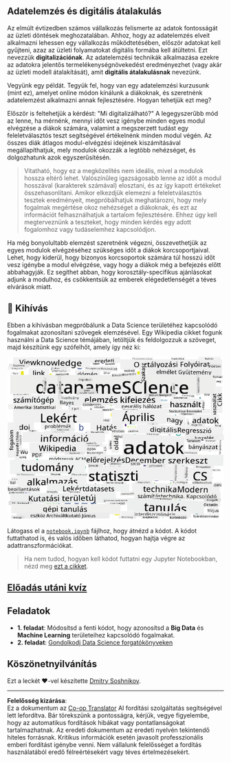 <!--
CO_OP_TRANSLATOR_METADATA:
{
  "original_hash": "8141e7195841682914be03ef930fe43d",
  "translation_date": "2025-09-03T20:26:38+00:00",
  "source_file": "1-Introduction/01-defining-data-science/README.md",
  "language_code": "hu"
}
-->
## Adatelemzés és digitális átalakulás

Az elmúlt évtizedben számos vállalkozás felismerte az adatok fontosságát az üzleti döntések meghozatalában. Ahhoz, hogy az adatelemzés elveit alkalmazni lehessen egy vállalkozás működtetésében, először adatokat kell gyűjteni, azaz az üzleti folyamatokat digitális formába kell átültetni. Ezt nevezzük **digitalizációnak**. Az adatelemzési technikák alkalmazása ezekre az adatokra jelentős termelékenységnövekedést eredményezhet (vagy akár az üzleti modell átalakítását), amit **digitális átalakulásnak** nevezünk.

Vegyünk egy példát. Tegyük fel, hogy van egy adatelemzési kurzusunk (mint ez), amelyet online módon kínálunk a diákoknak, és szeretnénk adatelemzést alkalmazni annak fejlesztésére. Hogyan tehetjük ezt meg?

Először is feltehetjük a kérdést: "Mi digitalizálható?" A legegyszerűbb mód az lenne, ha mérnénk, mennyi időt vesz igénybe minden egyes modul elvégzése a diákok számára, valamint a megszerzett tudást egy feleletválasztós teszt segítségével értékelnénk minden modul végén. Az összes diák átlagos modul-elvégzési idejének kiszámításával megállapíthatjuk, mely modulok okozzák a legtöbb nehézséget, és dolgozhatunk azok egyszerűsítésén.
> Vitatható, hogy ez a megközelítés nem ideális, mivel a modulok hossza eltérő lehet. Valószínűleg igazságosabb lenne az időt a modul hosszával (karakterek számával) elosztani, és az így kapott értékeket összehasonlítani.
Amikor elkezdjük elemezni a feleletválasztós tesztek eredményeit, megpróbálhatjuk meghatározni, hogy mely fogalmak megértése okoz nehézséget a diákoknak, és ezt az információt felhasználhatjuk a tartalom fejlesztésére. Ehhez úgy kell megterveznünk a teszteket, hogy minden kérdés egy adott fogalomhoz vagy tudáselemhez kapcsolódjon.

Ha még bonyolultabb elemzést szeretnénk végezni, összevethetjük az egyes modulok elvégzéséhez szükséges időt a diákok korcsoportjaival. Lehet, hogy kiderül, hogy bizonyos korcsoportok számára túl hosszú időt vesz igénybe a modul elvégzése, vagy hogy a diákok még a befejezés előtt abbahagyják. Ez segíthet abban, hogy korosztály-specifikus ajánlásokat adjunk a modulhoz, és csökkentsük az emberek elégedetlenségét a téves elvárások miatt.

## 🚀 Kihívás

Ebben a kihívásban megpróbálunk a Data Science területéhez kapcsolódó fogalmakat azonosítani szövegek elemzésével. Egy Wikipedia cikket fogunk használni a Data Science témájában, letöltjük és feldolgozzuk a szöveget, majd készítünk egy szófelhőt, amely így néz ki:

![Szófelhő a Data Science témájában](../../../../translated_images/ds_wordcloud.664a7c07dca57de017c22bf0498cb40f898d48aa85b3c36a80620fea12fadd42.hu.png)

Látogass el a [`notebook.ipynb`](../../../../../../../../../1-Introduction/01-defining-data-science/notebook.ipynb ':ignore') fájlhoz, hogy átnézd a kódot. A kódot futtathatod is, és valós időben láthatod, hogyan hajtja végre az adattranszformációkat.

> Ha nem tudod, hogyan kell kódot futtatni egy Jupyter Notebookban, nézd meg [ezt a cikket](https://soshnikov.com/education/how-to-execute-notebooks-from-github/).

## [Előadás utáni kvíz](https://ff-quizzes.netlify.app/en/ds/)

## Feladatok

* **1. feladat**: Módosítsd a fenti kódot, hogy azonosítsd a **Big Data** és **Machine Learning** területeihez kapcsolódó fogalmakat.
* **2. feladat**: [Gondolkodj Data Science forgatókönyveken](assignment.md)

## Köszönetnyilvánítás

Ezt a leckét ♥️-vel készítette [Dmitry Soshnikov](http://soshnikov.com).

---

**Felelősség kizárása**:  
Ez a dokumentum az [Co-op Translator](https://github.com/Azure/co-op-translator) AI fordítási szolgáltatás segítségével lett lefordítva. Bár törekszünk a pontosságra, kérjük, vegye figyelembe, hogy az automatikus fordítások hibákat vagy pontatlanságokat tartalmazhatnak. Az eredeti dokumentum az eredeti nyelvén tekintendő hiteles forrásnak. Kritikus információk esetén javasolt professzionális emberi fordítást igénybe venni. Nem vállalunk felelősséget a fordítás használatából eredő félreértésekért vagy téves értelmezésekért.